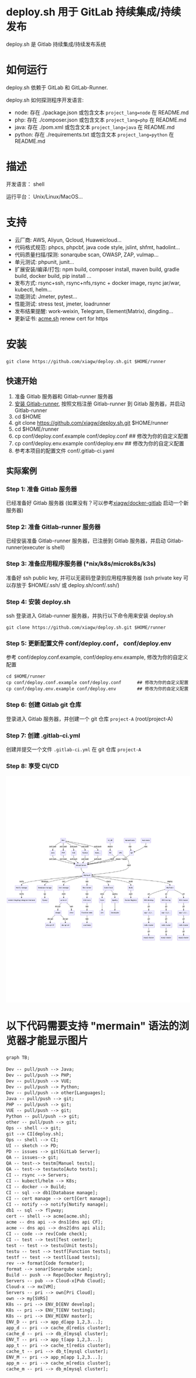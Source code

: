 # deploy.sh 用于 GitLab 持续集成/持续发布

deploy.sh 是 Gitlab 持续集成/持续发布系统

# 如何运行
deploy.sh 依赖于 GitLab 和 GitLab-Runner.

deploy.sh 如何探测程序开发语言:
- node: 存在 ./package.json 或包含文本 `project_lang=node` 在 README.md
- php: 存在 ./composer.json 或包含文本 `project_lang=php` 在 README.md
- java: 存在 ./pom.xml 或包含文本 `project_lang=java` 在 README.md
- python: 存在 ./requirements.txt 或包含文本 `project_lang=python` 在 README.md

# 描述
开发语言： shell

运行平台： Unix/Linux/MacOS...

# 支持
* 云厂商: AWS, Aliyun, Qcloud, Huaweicloud...
* 代码格式规范: phpcs, phpcbf, java code style, jslint, shfmt, hadolint...
* 代码质量扫描/探测: sonarqube scan, OWASP, ZAP, vulmap...
* 单元测试: phpunit, junit...
* 扩展安装/编译/打包: npm build, composer install, maven build, gradle build, docker build, pip install ...
* 发布方式: rsync+ssh, rsync+nfs,rsync + docker image, rsync jar/war, kubectl, helm...
* 功能测试: Jmeter, pytest...
* 性能测试: stress test, jmeter, loadrunner
* 发布结果提醒: work-weixin, Telegram, Element(Matrix), dingding...
* 更新证书: [acme.sh](https://github.com/acmesh-official/acme.sh.git) renew cert for https

# 安装
`git clone https://github.com/xiagw/deploy.sh.git $HOME/runner`

## 快速开始
1. 准备 Gitlab 服务器和 Gitlab-runner 服务器
1. [安装 Gitlab-runner](https://docs.gitlab.com/runner/install/linux-manually.html), 按照文档注册 Gitlab-runner 到 Gitlab 服务器，并启动 Gitlab-runner
1. cd $HOME
1. git clone https://github.com/xiagw/deploy.sh.git $HOME/runner
1. cd $HOME/runner
1. cp conf/deploy.conf.example conf/deploy.conf      ## 修改为你的自定义配置
1. cp conf/deploy.env.example conf/deploy.env        ## 修改为你的自定义配置
1. 参考本项目的配置文件 conf/.gitlab-ci.yaml


## 实际案例
### Step 1: 准备 Gitlab 服务器
已经准备好 Gitlab 服务器 (如果没有？可以参考[xiagw/docker-gitlab](https://github.com/xiagw/docker-gitlab) 启动一个新服务器)
### Step 2: 准备 Gitlab-runner 服务器
已经安装准备 Gitlab-runner 服务器，已注册到 Gitlab 服务器，并启动 Gitlab-runner(executer is shell)
### Step 3: 准备应用程序服务器 (*nix/k8s/microk8s/k3s)
准备好 ssh public key, 并可以无密码登录到应用程序服务器 (ssh private key 可以存放于 $HOME/.ssh/ 或 deploy.sh/conf/.ssh/)
### Step 4: 安装 deploy.sh
ssh 登录进入 Gitlab-runner 服务器，并执行以下命令用来安装 deploy.sh
```
git clone https://github.com/xiagw/deploy.sh.git $HOME/runner
```
### Step 5: 更新配置文件 conf/deploy.conf， conf/deploy.env
参考 conf/deploy.conf.example, conf/deploy.env.example, 修改为你的自定义配置
```
cd $HOME/runner
cp conf/deploy.conf.example conf/deploy.conf      ## 修改为你的自定义配置
cp conf/deploy.env.example conf/deploy.env        ## 修改为你的自定义配置
```
### Step 6: 创建 Gitlab git 仓库
登录进入 Gitlab 服务器，并创建一个 git 仓库 `project-A` (root/project-A)
### Step 7: 创建 .gitlab-ci.yml
创建并提交一个文件 `.gitlab-ci.yml` 在 git 仓库 `project-A`
### Step 8: 享受 CI/CD

![](../docs/README.png)
# 以下代码需要支持 "mermain" 语法的浏览器才能显示图片

```mermaid
graph TB;

Dev -- pull/push --> Java;
Dev -- pull/push --> PHP;
Dev -- pull/push --> VUE;
Dev -- pull/push --> Python;
Dev -- pull/push --> other[Languages];
Java -- pull/push --> git;
PHP -- pull/push --> git;
VUE -- pull/push --> git;
Python -- pull/push --> git;
other -- pull/push --> git;
Ops -- shell --> git;
git --> CI[deploy.sh];
Ops -- shell --> CI;
UI -- sketch --> PD;
PD -- issues --> git[GitLab Server];
QA -- issues--> git;
QA -- test--> testm[Manuel tests];
QA -- test--> testauto[Auto tests];
CI -- rsync --> Servers;
CI -- kubectl/helm --> K8s;
CI -- docker --> Build;
CI -- sql --> db1[Database manage];
CI -- cert manage --> cert[Cert manage];
CI -- notify --> notify[Notify manage];
db1 -- sql --> flyway;
cert -- shell --> acme[acme.sh];
acme -- dns api --> dns1[dns api CF];
acme -- dns api --> dns2[dns api ali];
CI -- code --> rev[Code check];
CI -- test --> test[Test center];
test -- test --> testu[Unit tests];
testu -- test --> testf[Function tests];
testf -- test --> testl[Load tests];
rev --> format[Code formater];
format --> sonar[Sonarqube scan];
Build -- push --> Repo[Docker Registry];
Servers -- pub --> Cloud-x[Pub Cloud];
Cloud-x --> mx[VM];
Servers -- pri --> own[Pri Cloud];
own --> my[SVRS]
K8s -- pri --> ENV_D[ENV develop];
K8s -- pri --> ENV_T[ENV testing];
K8s -- pri --> ENV_M[ENV master];
ENV_D -- pri --> app_d[app 1,2,3...];
app_d -- pri --> cache_d[redis cluster];
cache_d -- pri --> db_d[mysql cluster];
ENV_T -- pri --> app_t[app 1,2,3...];
app_t -- pri --> cache_t[redis cluster];
cache_t -- pri --> db_t[mysql cluster];
ENV_M -- pri --> app_m[app 1,2,3...];
app_m -- pri --> cache_m[redis cluster];
cache_m -- pri --> db_m[mysql cluster];
```
